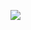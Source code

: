 ![](https://cdn-mineru.openxlab.org.cn/result/2025-07-27/26ec8c02-599c-4b79-9876-e092d6287e02/cba11cfd144f2f09d6a403de64680eb3f9f2b2dec0d375b5bcd1a35cce724b73.jpg)  